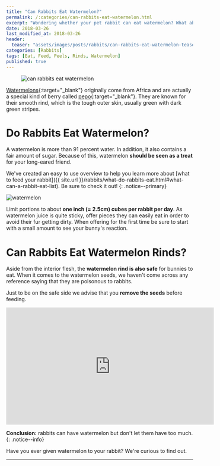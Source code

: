```yaml
---
title: "Can Rabbits Eat Watermelon?"
permalink: /:categories/can-rabbits-eat-watermelon.html
excerpt: "Wondering whether your pet rabbit can eat watermelon? What about the rind? Find out if a watermelon is healthy for your bunny and learn some tips on how to feed it."
date: 2018-03-26
last_modified_at: 2018-03-26
header:
  teaser: "assets/images/posts/rabbits/can-rabbits-eat-watermelon-teaser.jpg"
categories: [Rabbits]
tags: [Eat, Feed, Peels, Rinds, Watermelon]
published: true
---
```


<figure>
  <img src="{{ site.url }}/assets/images/posts/rabbits/can-rabbits-eat-watermelon.jpg" alt="can rabbits eat watermelon" class="title-banner">
</figure>

[Watermelons](https://en.wikipedia.org/wiki/Watermelon){:target="_blank"} originally come from Africa and are actually a special kind of berry called [pepo](https://en.wikipedia.org/wiki/Berry_%28botany%29#Modified_berries){:target="_blank"}. They are known for their smooth rind, which is the tough outer skin, usually green with dark green stripes.

# Do Rabbits Eat Watermelon?

A watermelon is more than 91 percent water. In addition, it also contains a fair amount of sugar. Because of this, watermelon **should be seen as a treat** for your long-eared friend.

We've created an easy to use overview to help you learn more about [what to feed your rabbit]({{ site.url }}/rabbits/what-do-rabbits-eat.html#what-can-a-rabbit-eat-list). Be sure to check it out!
{: .notice--primary}

<img src="{{ site.url }}/assets/images/posts/food/watermelon.jpg" alt="watermelon" class="align-right">

Limit portions to about **one inch (= 2.5cm) cubes per rabbit per day**. As watermelon juice is quite sticky, offer pieces they can easily eat in order to avoid their fur getting dirty. When offering for the first time be sure to start with a small amount to see your bunny's reaction.

# Can Rabbits Eat Watermelon Rinds?

Aside from the interior flesh, the **watermelon rind is also safe** for bunnies to eat. When it comes to the watermelon seeds, we haven't come across any reference saying that they are poisonous to rabbits.

Just to be on the safe side we advise that you **remove the seeds** before feeding.

<iframe width="560" height="315" src="https://www.youtube.com/embed/Njj5jnvn7IA" frameborder="0"></iframe>

**Conclusion:** rabbits can have watermelon but don't let them have too much.
{: .notice--info}

Have you ever given watermelon to your rabbit? We're curious to find out.

---
